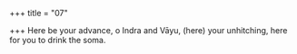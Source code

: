+++
title = "07"

+++
Here be your advance, o Indra and Vāyu, (here) your unhitching, here for you to drink the soma.  